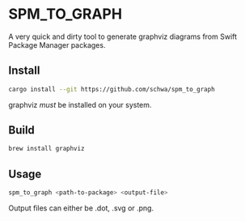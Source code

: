 # SPM_TO_GRAPH

A very quick and dirty tool to generate graphviz diagrams from Swift Package Manager packages.

## Install

```bash
cargo install --git https://github.com/schwa/spm_to_graph
```

graphviz _must_ be installed on your system.

## Build

```bash
brew install graphviz
```

## Usage

```bash
spm_to_graph <path-to-package> <output-file>
```

Output files can either be .dot, .svg or .png.
